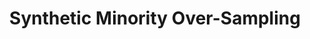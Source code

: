 ---
title: "Synthetic Minority Over-Sampling"

categories: ['']

tags: ['Synthetic', 'Minority', 'Over', 'Sampling']

arabic: ['أسلوب ﻷخذ العينات من اﻷقليات التركيبية']

publishers: ['معجم مصطلحات التعلم الآلي والتعلم العميق وعلم البيانات']

types: "word"

slug: ""
---